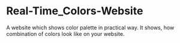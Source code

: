 # Real-Time_Colors-Website
A website which shows color palette in practical way. It shows, how combination of colors look like on your website. 
